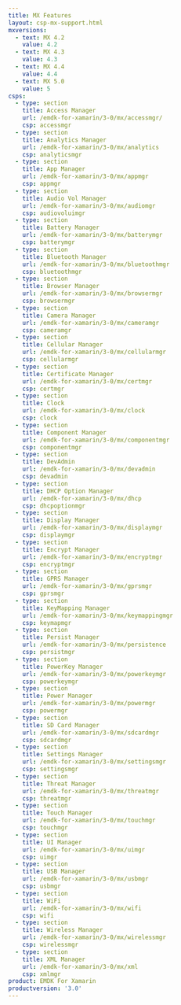 ```yaml
---
title: MX Features
layout: csp-mx-support.html
mxversions:
  - text: MX 4.2
    value: 4.2
  - text: MX 4.3
    value: 4.3
  - text: MX 4.4
    value: 4.4
  - text: MX 5.0
    value: 5
csps:
  - type: section
    title: Access Manager
    url: /emdk-for-xamarin/3-0/mx/accessmgr/
    csp: accessmgr
  - type: section
    title: Analytics Manager
    url: /emdk-for-xamarin/3-0/mx/analytics
    csp: analyticsmgr
  - type: section
    title: App Manager
    url: /emdk-for-xamarin/3-0/mx/appmgr
    csp: appmgr
  - type: section
    title: Audio Vol Manager
    url: /emdk-for-xamarin/3-0/mx/audiomgr
    csp: audiovoluimgr
  - type: section
    title: Battery Manager
    url: /emdk-for-xamarin/3-0/mx/batterymgr
    csp: batterymgr
  - type: section
    title: Bluetooth Manager
    url: /emdk-for-xamarin/3-0/mx/bluetoothmgr
    csp: bluetoothmgr
  - type: section
    title: Browser Manager
    url: /emdk-for-xamarin/3-0/mx/browsermgr
    csp: browsermgr
  - type: section
    title: Camera Manager
    url: /emdk-for-xamarin/3-0/mx/cameramgr
    csp: cameramgr
  - type: section
    title: Cellular Manager
    url: /emdk-for-xamarin/3-0/mx/cellularmgr
    csp: cellularmgr
  - type: section
    title: Certificate Manager
    url: /emdk-for-xamarin/3-0/mx/certmgr
    csp: certmgr
  - type: section
    title: Clock
    url: /emdk-for-xamarin/3-0/mx/clock
    csp: clock
  - type: section
    title: Component Manager
    url: /emdk-for-xamarin/3-0/mx/componentmgr
    csp: componentmgr
  - type: section
    title: DevAdmin
    url: /emdk-for-xamarin/3-0/mx/devadmin
    csp: devadmin
  - type: section
    title: DHCP Option Manager
    url: /emdk-for-xamarin/3-0/mx/dhcp
    csp: dhcpoptionmgr
  - type: section
    title: Display Manager
    url: /emdk-for-xamarin/3-0/mx/displaymgr
    csp: displaymgr
  - type: section
    title: Encrypt Manager
    url: /emdk-for-xamarin/3-0/mx/encryptmgr
    csp: encryptmgr
  - type: section
    title: GPRS Manager
    url: /emdk-for-xamarin/3-0/mx/gprsmgr
    csp: gprsmgr
  - type: section
    title: KeyMapping Manager
    url: /emdk-for-xamarin/3-0/mx/keymappingmgr
    csp: keymapmgr
  - type: section
    title: Persist Manager
    url: /emdk-for-xamarin/3-0/mx/persistence
    csp: persistmgr
  - type: section
    title: PowerKey Manager
    url: /emdk-for-xamarin/3-0/mx/powerkeymgr
    csp: powerkeymgr
  - type: section
    title: Power Manager
    url: /emdk-for-xamarin/3-0/mx/powermgr
    csp: powermgr
  - type: section
    title: SD Card Manager
    url: /emdk-for-xamarin/3-0/mx/sdcardmgr
    csp: sdcardmgr
  - type: section
    title: Settings Manager
    url: /emdk-for-xamarin/3-0/mx/settingsmgr
    csp: settingsmgr
  - type: section
    title: Threat Manager
    url: /emdk-for-xamarin/3-0/mx/threatmgr
    csp: threatmgr
  - type: section
    title: Touch Manager
    url: /emdk-for-xamarin/3-0/mx/touchmgr
    csp: touchmgr
  - type: section
    title: UI Manager
    url: /emdk-for-xamarin/3-0/mx/uimgr
    csp: uimgr
  - type: section
    title: USB Manager
    url: /emdk-for-xamarin/3-0/mx/usbmgr
    csp: usbmgr
  - type: section
    title: WiFi
    url: /emdk-for-xamarin/3-0/mx/wifi
    csp: wifi
  - type: section
    title: Wireless Manager
    url: /emdk-for-xamarin/3-0/mx/wirelessmgr
    csp: wirelessmgr
  - type: section
    title: XML Manager
    url: /emdk-for-xamarin/3-0/mx/xml
    csp: xmlmgr
product: EMDK For Xamarin
productversion: '3.0'
---
```

 












